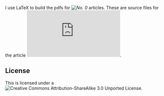 I use LaTeX to build the pdfs for *![No. 0](http://thenumberzero.blogspot.com)* articles. These are source files for the article *![How to... Fix HP printer “filter failed” error in (Ubuntu) Linux](http://thenumberzero.blogspot.co.uk/2014/02/how-to-fix-hp-printer-filter-failed.html)*.


## License

This is licensed under a ![Creative Commons Attribution-ShareAlike 3.0 Unported License](https://creativecommons.org/licenses/by-sa/3.0/).


